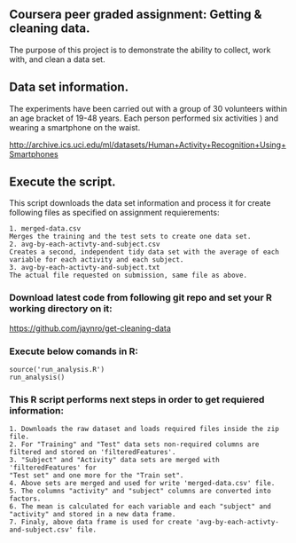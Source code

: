 ## Coursera peer graded assignment:  Getting & cleaning data.

The purpose of this project is to demonstrate the ability to collect, work with, and clean a data set.

## Data set information.

The experiments have been carried out with a group of 30 volunteers within an age bracket of 19-48 years. Each person performed six activities ) and wearing a smartphone on the waist.

http://archive.ics.uci.edu/ml/datasets/Human+Activity+Recognition+Using+Smartphones


## Execute the script.

This script downloads the data set information and process it for  create following files as specified on assignment requierements:

	1. merged-data.csv  
	Merges the training and the test sets to create one data set.
	2. avg-by-each-activty-and-subject.csv  
	Creates a second, independent tidy data set with the average of each variable for each activity and each subject.
	3. avg-by-each-activty-and-subject.txt
	The actual file requested on submission, same file as above.
	

### Download latest code from following git repo and set your R working directory on it:
https://github.com/jaynro/get-cleaning-data

### Execute  below comands in R:
	source('run_analysis.R')
	run_analysis()

### This R script performs next steps in order to get requiered information:
	1. Downloads the raw dataset and loads required files inside the zip file.
	2. For "Training" and "Test" data sets non-required columns are filtered and stored on 'filteredFeatures'.
	3. "Subject" and "Activity" data sets are merged with 'filteredFeatures' for
	"Test set" and one more for the "Train set".	
	4. Above sets are merged and used for write 'merged-data.csv' file. 
	5. The columns "activity" and "subject" columns are converted into factors.
	6. The mean is calculated for each variable and each "subject" and "activity" and stored in a new data frame.
	7. Finaly, above data frame is used for create 'avg-by-each-activty-and-subject.csv' file.






